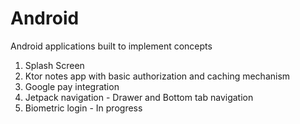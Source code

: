 # Android
Android applications built to implement concepts

1. Splash Screen
2. Ktor notes app with basic authorization and caching mechanism
3. Google pay integration
4. Jetpack navigation - Drawer and Bottom tab navigation
5. Biometric login - In progress
